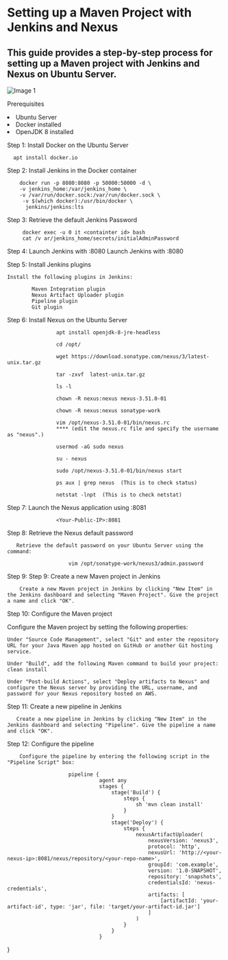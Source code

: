 <h1> Setting up a Maven Project with Jenkins and Nexus </h1>
<h2> This guide provides a step-by-step process for setting up a Maven project with Jenkins and Nexus on Ubuntu Server.</h2>

![Image 1](https://user-images.githubusercontent.com/13016369/230787363-31019a31-35ae-4a06-b54f-2d963c766f39.png)

Prerequisites

   <li> Ubuntu Server </li>
   <li> Docker installed </li>
   <li> OpenJDK 8 installed </li>
    
    
Step 1: Install Docker on the Ubuntu Server
 
      apt install docker.io
      
Step 2: Install Jenkins in the Docker container
 
        docker run -p 8080:8080 -p 50000:50000 -d \
        -v jenkins_home:/var/jenkins_home \
        -v /var/run/docker.sock:/var/run/docker.sock \
         -v $(which docker):/usr/bin/docker \
          jenkins/jenkins:lts   

Step 3:  Retrieve the default Jenkins Password

         docker exec -u 0 it <containter id> bash
         cat /v ar/jenkins_home/secrets/initialAdminPassword
         
Step 4: Launch Jenkins with :8080
        Launch Jenkins with <your-public-IP>:8080
    
Step 5: Install Jenkins plugins
    
    Install the following plugins in Jenkins:

            Maven Integration plugin
            Nexus Artifact Uploader plugin
            Pipeline plugin
            Git plugin
    
Step 6:  Install Nexus on the Ubuntu Server
    
    
    
                    apt install openjdk-8-jre-headless

                    cd /opt/

                    wget https://download.sonatype.com/nexus/3/latest-unix.tar.gz

                    tar -zxvf  latest-unix.tar.gz

                    ls -l

                    chown -R nexus:nexus nexus-3.51.0-01

                    chown -R nexus:nexus sonatype-work

                    vim /opt/nexus-3.51.0-01/bin/nexus.rc 
                    **** (edit the nexus.rc file and specify the username as "nexus".)

                    usermod -aG sudo nexus

                    su - nexus

                    sudo /opt/nexus-3.51.0-01/bin/nexus start

                    ps aux | grep nexus  (This is to check status)

                    netstat -lnpt  (This is to check netstat)
    
 Step 7: Launch the Nexus application using :8081
          
                    <Your-Public-IP>:8081

                        
Step 8: Retrieve the Nexus default password
                       
       Retrieve the default password on your Ubuntu Server using the command:
                        
                        vim /opt/sonatype-work/nexus3/admin.password
Step 9: Step 9: Create a new Maven project in Jenkins

        Create a new Maven project in Jenkins by clicking "New Item" in the Jenkins dashboard and selecting "Maven Project". Give the project a name and click "OK".
                        
Step 10: Configure the Maven project

Configure the Maven project by setting the following properties:

    Under "Source Code Management", select "Git" and enter the repository URL for your Java Maven app hosted on GitHub or another Git hosting service.

    Under "Build", add the following Maven command to build your project: clean install

    Under "Post-build Actions", select "Deploy artifacts to Nexus" and configure the Nexus server by providing the URL, username, and password for your Nexus repository hosted on AWS.
                        
Step 11: Create a new pipeline in Jenkins

       Create a new pipeline in Jenkins by clicking "New Item" in the Jenkins dashboard and selecting "Pipeline". Give the pipeline a name and click "OK".
Step 12: Configure the pipeline

        Configure the pipeline by entering the following script in the "Pipeline Script" box:
                        
                        pipeline {
                                  agent any
                                  stages {
                                      stage('Build') {
                                          steps {
                                              sh 'mvn clean install'
                                          }
                                      }
                                      stage('Deploy') {
                                          steps {
                                              nexusArtifactUploader(
                                                  nexusVersion: 'nexus3',
                                                  protocol: 'http',
                                                  nexusUrl: 'http://<your-nexus-ip>:8081/nexus/repository/<your-repo-name>',
                                                  groupId: 'com.example',
                                                  version: '1.0-SNAPSHOT',
                                                  repository: 'snapshots',
                                                  credentialsId: 'nexus-credentials',
                                                  artifacts: [
                                                      [artifactId: 'your-artifact-id', type: 'jar', file: 'target/your-artifact-id.jar']
                                                  ]
                                              )
                                          }
                                      }
                                  }
}
                        
                     


                

 

